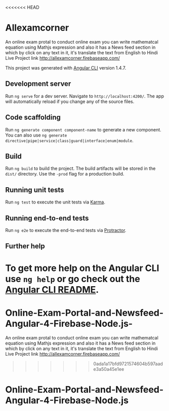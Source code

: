 <<<<<<< HEAD
# Allexamcorner

An online exam protal to conduct online exam you can write mathematcal equation using Mathjs expression and also it has a News feed section in which by click on any text in it, it's translate the text from English to Hindi
Live Project link http://allexamcorner.firebaseapp.com/


This project was generated with [Angular CLI](https://github.com/angular/angular-cli) version 1.4.7.

## Development server

Run `ng serve` for a dev server. Navigate to `http://localhost:4200/`. The app will automatically reload if you change any of the source files.

## Code scaffolding

Run `ng generate component component-name` to generate a new component. You can also use `ng generate directive|pipe|service|class|guard|interface|enum|module`.

## Build

Run `ng build` to build the project. The build artifacts will be stored in the `dist/` directory. Use the `-prod` flag for a production build.

## Running unit tests

Run `ng test` to execute the unit tests via [Karma](https://karma-runner.github.io).

## Running end-to-end tests

Run `ng e2e` to execute the end-to-end tests via [Protractor](http://www.protractortest.org/).

## Further help

To get more help on the Angular CLI use `ng help` or go check out the [Angular CLI README](https://github.com/angular/angular-cli/blob/master/README.md).
=======
# Online-Exam-Portal-and-Newsfeed-Angular-4-Firebase-Node.js-
An online exam protal to conduct online exam you can write mathematcal equation using Mathjs expression and also it has a News feed section in which by click on any text in it, it's translate the text from English to Hindi
Live Project link http://allexamcorner.firebaseapp.com/
>>>>>>> 0ada1a17bfd9721574604b597aade3a50a45e1ee
# Online-Exam-Portal-and-Newsfeed-Angular-4-Firebase-Node.js
